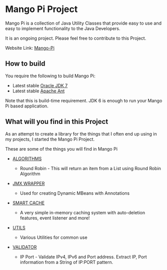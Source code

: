 # Mango Pi Project

Mango Pi is a collection of Java Utility Classes that provide easy to use and easy to implement
functionality to the Java Developers.

It is an ongoing project. Please feel free to contribute to this Project.

Website Link: [Mango-Pi](http://sohailalam2.github.io/Mango-Pi/)

## How to build

You require the following to build Mango Pi:

* Latest stable [Oracle JDK 7](http://www.oracle.com/technetwork/java/)
* Latest stable [Apache Ant](http://ant.apache.org/)

Note that this is build-time requirement.  JDK 6 is enough to run your Mango Pi based application.

## What will you find in this Project

As an attempt to create a library for the things that I often end up using in my projects, I started
the Mango Pi Project.

These are some of the things you will find in Mango Pi

* [ALGORITHMS](https://github.com/sohailalam2/Mango-Pi/tree/master/src/com/sohail/alam/mango_pi/algorithms)
    * Round Robin - This will return an item from a List using Round Robin Algorithm

* [JMX WRAPPER](https://github.com/sohailalam2/Mango-Pi/tree/master/src/com/sohail/alam/mango_pi/jmx/wrapper)
    - Used for creating Dynamic MBeans with Annotations

* [SMART CACHE](https://github.com/sohailalam2/Mango-Pi/tree/master/src/com/sohail/alam/mango_pi/smart/cache)
    - A very simple in-memory caching system with auto-deletion features, event listener and more!

* [UTILS](https://github.com/sohailalam2/Mango-Pi/tree/master/src/com/sohail/alam/mango_pi/utils)
    - Various Utilities for common use

* [VALIDATOR](https://github.com/sohailalam2/Mango-Pi/tree/master/src/com/sohail/alam/mango_pi/validator)
    * IP Port - Validate IPv4, IPv6 and Port address. Extract IP, Port information from a String of IP:PORT pattern.